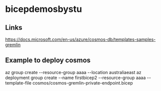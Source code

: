 # bicepdemosbystu

## Links
https://docs.microsoft.com/en-us/azure/cosmos-db/templates-samples-gremlin

## Example to deploy cosmos
az group create --resource-group aaaa --location australiaeast
az deployment group create --name firstbicep2 --resource-group aaaa  --template-file cosmos/cosmos-gremlin-private-endpoint.bicep